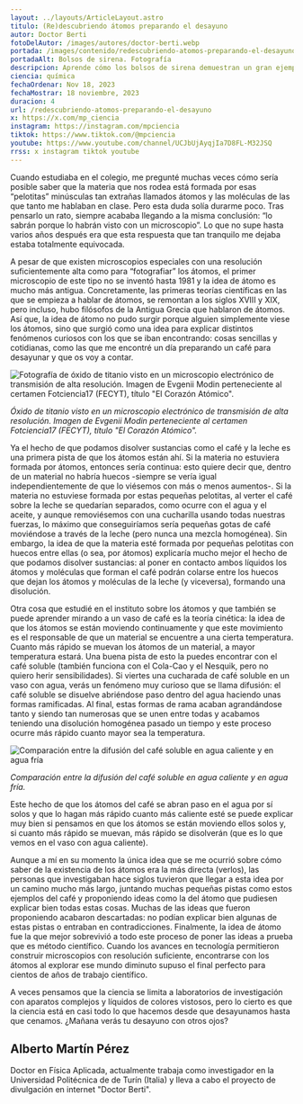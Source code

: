 ```yaml
---
layout: ../layouts/ArticleLayout.astro
titulo: (Re)descubriendo átomos preparando el desayuno
autor: Doctor Berti
fotoDelAutor: /images/autores/doctor-berti.webp
portada: /images/contenido/redescubriendo-atomos-preparando-el-desayuno/portada.webp
portadaAlt: Bolsos de sirena. Fotografía
descripcion: Aprende cómo los bolsos de sirena demuestran un gran ejemplo de estrategia reproductiva en la evolución.
ciencia: química
fechaOrdenar: Nov 18, 2023
fechaMostrar: 18 noviembre, 2023
duracion: 4
url: /redescubriendo-atomos-preparando-el-desayuno
x: https://x.com/mp_ciencia
instagram: https://instagram.com/mpciencia
tiktok: https://www.tiktok.com/@mpciencia
youtube: https://www.youtube.com/channel/UCJbUjAyqjIa7D8FL-M32JSQ
rrss: x instagram tiktok youtube
---
```


Cuando estudiaba en el colegio, me pregunté muchas veces cómo sería posible saber que la materia que nos rodea está formada por esas “pelotitas” minúsculas tan extrañas llamados átomos y las moléculas de las que tanto me hablaban en clase. Pero esta duda solía durarme poco. Tras pensarlo un rato, siempre acababa llegando a la misma conclusión: “lo sabrán porque lo habrán visto con un microscopio”. Lo que no supe hasta varios años después era que esta respuesta que tan tranquilo me dejaba estaba totalmente equivocada.

A pesar de que existen microscopios especiales con una resolución suficientemente alta como para “fotografiar” los átomos, el primer microscopio de este tipo no se inventó hasta 1981 y la idea de átomo es mucho más antigua. Concretamente, las primeras teorías científicas en las que se empieza a hablar de átomos, se remontan a los siglos XVIII y XIX, pero incluso, hubo filósofos de la Antigua Grecia que hablaron de átomos. Así que, la idea de átomo no pudo surgir porque alguien simplemente viese los átomos, sino que surgió como una idea para explicar distintos fenómenos curiosos con los que se iban encontrando: cosas sencillas y cotidianas, como las que me encontré un día preparando un café para desayunar y que os voy
a contar. 

![Fotografía de óxido de titanio visto en un microscopio electrónico de transmisión de alta resolución. Imagen de Evgenii Modin perteneciente al certamen Fotciencia17 (FECYT), título "El Corazón Atómico".](/images/contenido/redescubriendo-atomos-preparando-el-desayuno/figura1.webp)

*Óxido de titanio visto en un microscopio electrónico de transmisión de alta resolución. Imagen de Evgenii Modin perteneciente al certamen Fotciencia17 (FECYT), título "El Corazón Atómico".*

Ya el hecho de que podamos disolver sustancias como el café y la leche es una primera pista de que los átomos están ahí. Si la materia no estuviera formada por átomos, entonces sería continua: esto quiere decir que, dentro de un material no habría huecos -siempre se vería igual independientemente de que lo viésemos con más o menos aumentos-. Si la materia no estuviese formada por estas pequeñas pelotitas, al verter el café sobre la leche se quedarían separados, como ocurre con el agua y el aceite, y aunque removiésemos con una cucharilla usando todas nuestras fuerzas, lo máximo que conseguiríamos sería pequeñas gotas de café moviéndose a través de la leche (pero nunca una mezcla homogénea). Sin embargo, la idea de que la materia esté formada por pequeñas pelotitas con huecos entre ellas (o sea, por átomos) explicaría mucho mejor el hecho de que podamos disolver sustancias: al poner en contacto ambos líquidos los átomos y moléculas que forman el café podrán colarse entre los huecos que dejan los átomos y moléculas de la leche (y viceversa), formando una disolución.

Otra cosa que estudié en el instituto sobre los átomos y que también se puede aprender mirando a un vaso de café es la teoría cinética: la idea de que los átomos se están moviendo continuamente y que este movimiento es el responsable de que un material se encuentre a una cierta temperatura. Cuanto más rápido se muevan los átomos de un material, a mayor temperatura estará. Una buena pista de esto la puedes encontrar con el café soluble (también funciona con el Cola-Cao y el Nesquik, pero no quiero herir sensibilidades). Si viertes una cucharada de café soluble en un vaso con agua, verás un fenómeno muy curioso que se llama difusión: el café soluble se disuelve abriéndose paso dentro del agua haciendo unas formas ramificadas. Al final, estas formas de rama acaban agrandándose tanto y siendo tan numerosas que se unen entre todas y acabamos teniendo una disolución homogénea  pasado un tiempo y este proceso ocurre más rápido cuanto mayor sea la temperatura.

![Comparación entre la difusión del café soluble en agua caliente y en agua fría](/images/contenido/redescubriendo-atomos-preparando-el-desayuno/figura2.webp)

*Comparación entre la difusión del café soluble en agua caliente y en agua fría.*

Este hecho de que los átomos del café se abran paso en el agua por sí solos y que lo hagan más rápido cuanto más caliente esté se puede explicar muy bien si pensamos en que los átomos se están moviendo ellos solos y, si cuanto más rápido se muevan, más rápido se disolverán (que es lo que vemos en el vaso con agua caliente).

Aunque a mí en su momento la única idea que se me ocurrió sobre cómo saber de la existencia de los átomos era la más directa (verlos), las personas que investigaban hace siglos tuvieron que llegar a esta idea por un camino mucho más largo, juntando muchas pequeñas pistas como estos ejemplos del café y proponiendo ideas como la del átomo que pudiesen explicar bien todas estas cosas. Muchas de las ideas que fueron proponiendo acabaron descartadas: no podían explicar bien algunas de estas pistas o entraban en contradicciones. Finalmente, la idea de átomo fue la que mejor sobrevivió a todo este proceso de poner las ideas a prueba que es método científico. Cuando los avances en tecnología permitieron construir microscopios con
resolución suficiente, encontrarse con los átomos al explorar ese mundo diminuto supuso el final perfecto para cientos de años de trabajo científico.

A veces pensamos que la ciencia se limita a laboratorios de investigación con aparatos complejos y líquidos de colores vistosos, pero lo cierto es que la ciencia está en casi todo lo que hacemos desde que desayunamos hasta que cenamos. ¿Mañana verás tu desayuno con otros ojos?

## Alberto Martín Pérez

Doctor en Física Aplicada, actualmente trabaja como investigador en la Universidad Politécnica de de Turín (Italia) y lleva a cabo el proyecto de divulgación en internet "Doctor Berti".